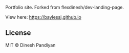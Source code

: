Portfolio site. Forked from flexdinesh/dev-landing-page.

View here: https://baylessj.github.io 

## License

MIT © Dinesh Pandiyan
